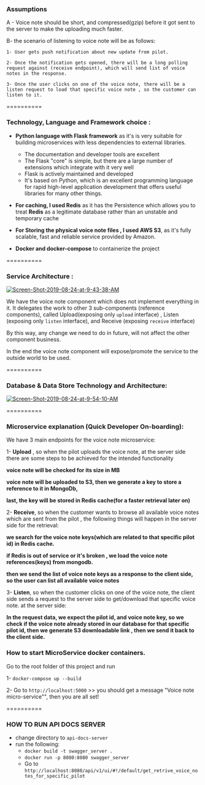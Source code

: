 ### Assumptions
A - Voice note should be short, and compressed(gzip) before it got sent to the server to make the uploading much faster.


B-  the scenario of listening to voice note will be as follows:
	
	1- User gets push notification about new update from pilot.
	
	2- Once the notification gets opened, there will be a long polling request against (receive endpoint), which will send list of voice notes in the response.
	
	3- Once the user clicks on one of the voice note, there will be a listen request to load that specific voice note , so the customer can listen to it.
	
==========

### Technology, Language and Framework choice :
   - **Python language with Flask framework** as it's is very suitable for building microservices with less  dependencies to external libraries. <br/>   
       -   The documentation and developer tools are excellent
       -   The Flask "core" is simple, but there are a large number of extensions which integrate with it very well
       -   Flask is actively maintained and developed
       -   It's based on Python, which is an excellent programming language for rapid high-level application development that offers useful libraries for many other things.

   - **For caching,  I used Redis** as it has the Persistence which allows you to treat **Redis** as a legitimate database rather than an unstable and temporary cache
   
   - **For Storing the physical voice note files , I used AWS S3**, as it's fully scalable, fast and reliable service provided by Amazon.
   
   - **Docker and docker-compose** to containerize the project

==========
   
### Service Architecture :
<a href="https://ibb.co/JzC9TbD"><img src="https://i.ibb.co/hKCSNn3/Screen-Shot-2019-08-24-at-9-43-38-AM.png" alt="Screen-Shot-2019-08-24-at-9-43-38-AM" border="0"></a>

We have the voice note component which does not implement everything in it. 
It delegates the work to other 3 sub-components (reference components), called Upload(exposing only `upload`  interface) , Listen (exposing only `listen` interface), and Receive (exposing `receive` interface)

By this way, any change we need to do in future, will not affect the other component business.

In the end the voice note component will expose/promote the service to the outside world to be used. 

==========

### Database & Data Store Technology and Architecture:
<a href="https://ibb.co/3YLbcSF"><img src="https://i.ibb.co/JFMTHrp/Screen-Shot-2019-08-24-at-9-54-10-AM.png" alt="Screen-Shot-2019-08-24-at-9-54-10-AM" border="0"></a>


==========

### Microservice explanation (Quick Developer On-boarding):

We have 3 main endpoints for the voice note microservice:

1- **Upload** , so when the pilot uploads the voice note, at the server side there are some steps to be achieved for the  intended functionality
 
 **voice note will be checked for its size in MB**
 
 **voice note will be uploaded to S3, then we generate a key to store a reference to it in MongoDb,**
  
 **last, the key will be stored in Redis cache(for a faster retrieval later on)**

2- **Receive**, so when the customer wants to browse all available voice notes which are sent from the pilot , the following things will happen in the server side for the retrieval:

**we search for the voice note keys(which are related to that specific pilot id) in Redis cache.**

**if Redis is out of service or it's broken , we load the voice note references(keys) from mongodb.**

**then we send the list of voice note keys as a response to the client side, so the user can list all available voice notes**


3- **Listen**, so when the customer clicks on one of the voice note, the client side sends a request to the server side to get/download that specific voice note.
at the server side:
 
**In the request data, we expect the pilot id, and voice note key, so we check if the voice note  already stored in our database for that specific pilot id, then we generate S3 downloadable link , then we send it back to the client side.**
 

### How to start MicroService docker containers.

Go to the root folder of this project and run 

1- ```docker-compose up --build```

2- Go to ```http://localhost:5000```  >> you should get a message "Voice note micro-service"", then you are all set!


==========

### HOW TO RUN API DOCS SERVER

- change directory to `api-docs-server`
- run the following:
    -   `docker build -t swagger_server .`
    -   `docker run -p 8080:8080 swagger_server`
    - Go to `http://localhost:8080/api/v1/ui/#!/default/get_retrive_voice_notes_for_specific_pilot`





